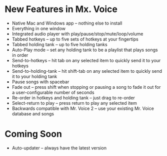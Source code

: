 # New Features in Mx. Voice

- Native Mac and Windows app – nothing else to install
- Everything in one window
- Integrated audio player with play/pause/stop/mute/loop/volume
- Tabbed hotkeys – up to five sets of hotkeys at your fingertips
- Tabbed holding tank – up to five holding tanks
- Auto-Play mode – set any holding tank to be a playlist that plays songs in order
- Send-to-hotkeys – hit tab on any selected item to quickly send it to your hotkeys
- Send-to-holding-tank – hit shift-tab on any selected item to quickly send it to your holding tank
- Pause songs with spacebar
- Fade out – press shift when stopping or pausing a song to fade it out for a user-configurable number of seconds
- Re-order in hotkeys and holding tank – just drag to re-order
- Select-return to play – press return to play any selected item
- Backwards compatible with Mr. Voice 2 – use your existing Mr. Voice database and songs

# Coming Soon

- Auto-updater – always have the latest version